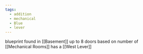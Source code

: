 ```yaml
---
tags:
  - addition
  - mechanical
  - Blue
  - lever
---
```

blueprint found in [[Basement]]
up to 8 doors based on number of [[Mechanical Rooms]]
has a [[West Lever]]